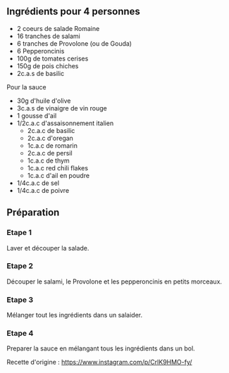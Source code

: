 ## Ingrédients pour 4 personnes

- 2 coeurs de salade Romaine
- 16 tranches de salami
- 6 tranches de Provolone (ou de Gouda)
- 6 Pepperoncinis
- 100g de tomates cerises
- 150g de pois chiches
- 2c.a.s de basilic

Pour la sauce

- 30g d'huile d'olive
- 3c.a.s de vinaigre de vin rouge
- 1 gousse d'ail
- 1/2c.a.c d'assaisonnement italien
  - 2c.a.c de basilic
  - 2c.a.c d'oregan
  - 1c.a.c de romarin
  - 2c.a.c de persil
  - 1c.a.c de thym
  - 1c.a.c red chili flakes
  - 1c.a.c d'ail en poudre
- 1/4c.a.c de sel
- 1/4c.a.c de poivre

## Préparation

### Etape 1

Laver et découper la salade.

### Etape 2

Découper le salami, le Provolone et les pepperoncinis en petits morceaux.

### Etape 3

Mélanger tout les ingrédients dans un salaider.

### Etape 4

Preparer la sauce en mélangant tous les ingrédients dans un bol.

Recette d'origine : https://www.instagram.com/p/CrlK9HMO-fy/
